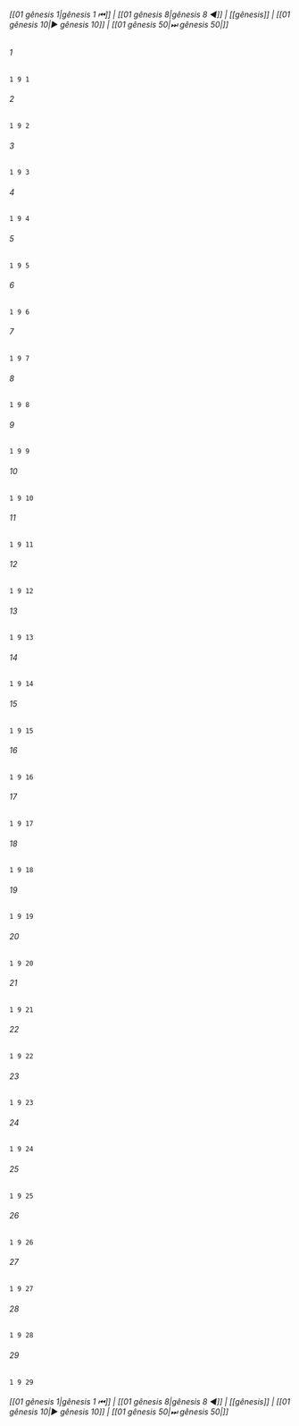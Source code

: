 
###### [[01 gênesis 1|gênesis 1 ⏮]] | [[01 gênesis 8|gênesis 8 ◀]] | [[gênesis]] | [[01 gênesis 10|▶ gênesis 10]] | [[01 gênesis 50|⏭ gênesis 50|]]

###### 1
``` verse
1 9 1 
```
###### 2
``` verse
1 9 2 
```
###### 3
``` verse
1 9 3 
```
###### 4
``` verse
1 9 4 
```
###### 5
``` verse
1 9 5 
```
###### 6
``` verse
1 9 6 
```
###### 7
``` verse
1 9 7 
```
###### 8
``` verse
1 9 8 
```
###### 9
``` verse
1 9 9 
```
###### 10
``` verse
1 9 10 
```
###### 11
``` verse
1 9 11 
```
###### 12
``` verse
1 9 12 
```
###### 13
``` verse
1 9 13 
```
###### 14
``` verse
1 9 14 
```
###### 15
``` verse
1 9 15 
```
###### 16
``` verse
1 9 16 
```
###### 17
``` verse
1 9 17 
```
###### 18
``` verse
1 9 18 
```
###### 19
``` verse
1 9 19 
```
###### 20
``` verse
1 9 20 
```
###### 21
``` verse
1 9 21 
```
###### 22
``` verse
1 9 22 
```
###### 23
``` verse
1 9 23 
```
###### 24
``` verse
1 9 24 
```
###### 25
``` verse
1 9 25 
```
###### 26
``` verse
1 9 26 
```
###### 27
``` verse
1 9 27 
```
###### 28
``` verse
1 9 28 
```
###### 29
``` verse
1 9 29 
```

###### [[01 gênesis 1|gênesis 1 ⏮]] | [[01 gênesis 8|gênesis 8 ◀]] | [[gênesis]] | [[01 gênesis 10|▶ gênesis 10]] | [[01 gênesis 50|⏭ gênesis 50|]]

